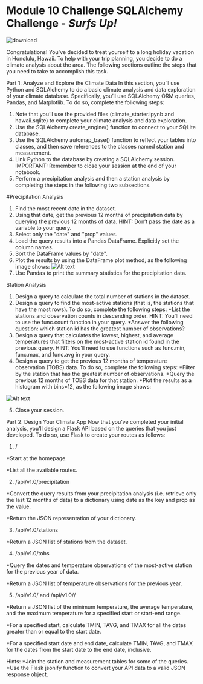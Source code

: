# Module 10 Challenge SQLAlchemy Challenge - _Surfs Up!_

![download](https://github.com/CBURKHARDT47/sqlalchemy-challenge/assets/128064003/fdeade96-e6bd-48a5-a8ca-48102cb05f5a)

Congratulations! You've decided to treat yourself to a long holiday vacation in Honolulu, Hawaii. To help with your trip planning, you decide to do a climate analysis about the area. The following sections outline the steps that you need to take to accomplish this task.

Part 1: Analyze and Explore the Climate Data
In this section, you’ll use Python and SQLAlchemy to do a basic climate analysis and data exploration of your climate database. Specifically, you’ll use SQLAlchemy ORM queries, Pandas, and Matplotlib. To do so, complete the following steps:

1. Note that you’ll use the provided files (climate_starter.ipynb and hawaii.sqlite) to complete your climate analysis and data exploration.
2. Use the SQLAlchemy create_engine() function to connect to your SQLite database.
3. Use the SQLAlchemy automap_base() function to reflect your tables into classes, and then save references to the classes named station and measurement.
4. Link Python to the database by creating a SQLAlchemy session. 
IMPORTANT: Remember to close your session at the end of your notebook.
5. Perform a precipitation analysis and then a station analysis by completing the steps in the following two subsections.

#Precipitation Analysis
1. Find the most recent date in the dataset.
2. Using that date, get the previous 12 months of precipitation data by querying the previous 12 months of data.
HINT: Don’t pass the date as a variable to your query.
3. Select only the "date" and "prcp" values.
4. Load the query results into a Pandas DataFrame. Explicitly set the column names.
5. Sort the DataFrame values by "date".
6. Plot the results by using the DataFrame plot method, as the following image shows:
![Alt text](https://static.bc-edx.com/data/dl-1-2/m10/lms/img/precipitation.jpg)
7. Use Pandas to print the summary statistics for the precipitation data.

Station Analysis
1. Design a query to calculate the total number of stations in the dataset.
2. Design a query to find the most-active stations (that is, the stations that have the most rows). To do so, complete the following steps:
*List the stations and observation counts in descending order.
HINT: You’ll need to use the func.count function in your query.
*Answer the following question: which station id has the greatest number of observations?
3. Design a query that calculates the lowest, highest, and average temperatures that filters on the most-active station id found in the previous query.
HINT: You’ll need to use functions such as func.min, func.max, and func.avg in your query.
4. Design a query to get the previous 12 months of temperature observation (TOBS) data. To do so, complete the following steps:
*Filter by the station that has the greatest number of observations.
*Query the previous 12 months of TOBS data for that station.
*Plot the results as a histogram with bins=12, as the following image shows:

![Alt text](https://static.bc-edx.com/data/dl-1-2/m10/lms/img/station-histogram.jpg)

5. Close your session.
   

Part 2: Design Your Climate App
Now that you’ve completed your initial analysis, you’ll design a Flask API based on the queries that you just developed. To do so, use Flask to create your routes as follows:

1. /

*Start at the homepage.

*List all the available routes.

2. /api/v1.0/precipitation

*Convert the query results from your precipitation analysis (i.e. retrieve only the last 12 months of data) to a dictionary using date as the key and prcp as the value.

*Return the JSON representation of your dictionary.

3. /api/v1.0/stations

*Return a JSON list of stations from the dataset.

4. /api/v1.0/tobs

*Query the dates and temperature observations of the most-active station for the previous year of data.

*Return a JSON list of temperature observations for the previous year.

5. /api/v1.0/<start> and /api/v1.0/<start>/<end>

*Return a JSON list of the minimum temperature, the average temperature, and the maximum temperature for a specified start or start-end range.

*For a specified start, calculate TMIN, TAVG, and TMAX for all the dates greater than or equal to the start date.

*For a specified start date and end date, calculate TMIN, TAVG, and TMAX for the dates from the start date to the end date, inclusive.

Hints: 
*Join the station and measurement tables for some of the queries. 
*Use the Flask jsonify function to convert your API data to a valid JSON response object.
